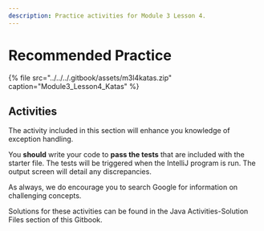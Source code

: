 ```yaml
---
description: Practice activities for Module 3 Lesson 4.
---
```


# Recommended Practice

{% file src="../../../.gitbook/assets/m3l4katas.zip" caption="Module3\_Lesson4\_Katas" %}

## Activities

The activity included in this section will enhance you knowledge of exception handling. 

You **should** write your code to **pass the tests** that are included with the starter file. The tests will be triggered when the IntelliJ program is run. The output screen will detail any discrepancies.  

As always, we do encourage you to search Google for information on challenging concepts.

Solutions for these activities can be found in the Java Activities-Solution Files section of this Gitbook. 

